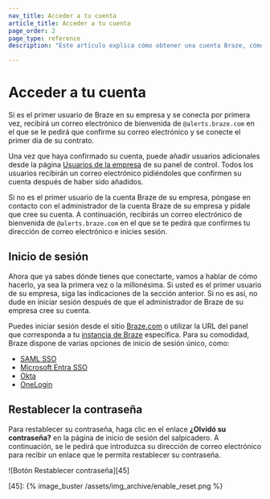 ```yaml
---
nav_title: Acceder a tu cuenta
article_title: Acceder a tu cuenta
page_order: 2
page_type: reference
description: "Este artículo explica cómo obtener una cuenta Braze, cómo iniciar sesión una vez obtenido el acceso y cómo restablecer la contraseña Braze."

---
```


# Acceder a tu cuenta

Si es el primer usuario de Braze en su empresa y se conecta por primera vez, recibirá un correo electrónico de bienvenida de `@alerts.braze.com` en el que se le pedirá que confirme su correo electrónico y se conecte el primer día de su contrato.

Una vez que haya confirmado su cuenta, puede añadir usuarios adicionales desde la página [Usuarios de la empresa]({{site.baseurl}}/user_guide/administrative/manage_your_braze_users/adding_users_to_your_dashboard/) de su panel de control. Todos los usuarios recibirán un correo electrónico pidiéndoles que confirmen su cuenta después de haber sido añadidos.

Si no es el primer usuario de la cuenta Braze de su empresa, póngase en contacto con el administrador de la cuenta Braze de su empresa y pídale que cree su cuenta. A continuación, recibirás un correo electrónico de bienvenida de `@alerts.braze.com` en el que se te pedirá que confirmes tu dirección de correo electrónico e inicies sesión.

## Inicio de sesión

Ahora que ya sabes dónde tienes que conectarte, vamos a hablar de cómo hacerlo, ya sea la primera vez o la millonésima. Si usted es el primer usuario de su empresa, siga las indicaciones de la sección anterior. Si no es así, no dude en iniciar sesión después de que el administrador de Braze de su empresa cree su cuenta.

Puedes iniciar sesión desde el sitio [Braze.com](https://www.braze.com) o utilizar la URL del panel que corresponda a tu [instancia de Braze]({{site.baseurl}}/user_guide/administrative/access_braze/braze_instances/) específica. Para su comodidad, Braze dispone de varias opciones de inicio de sesión único, como:

* [SAML SSO]({{site.baseurl}}/user_guide/administrative/access_braze/single_sign_on/set_up/)
* [Microsoft Entra SSO]({{site.baseurl}}/user_guide/administrative/access_braze/single_sign_on/entra/)
* [Okta]({{site.baseurl}}/user_guide/administrative/access_braze/single_sign_on/okta/)
* [OneLogin]({{site.baseurl}}/user_guide/administrative/access_braze/single_sign_on/onelogin/)

## Restablecer la contraseña

Para restablecer su contraseña, haga clic en el enlace **¿Olvidó su contraseña?** en la página de inicio de sesión del salpicadero. A continuación, se le pedirá que introduzca su dirección de correo electrónico para recibir un enlace que le permita restablecer su contraseña.

![Botón Restablecer contraseña][45]

[45]: {% image_buster /assets/img_archive/enable_reset.png %}
